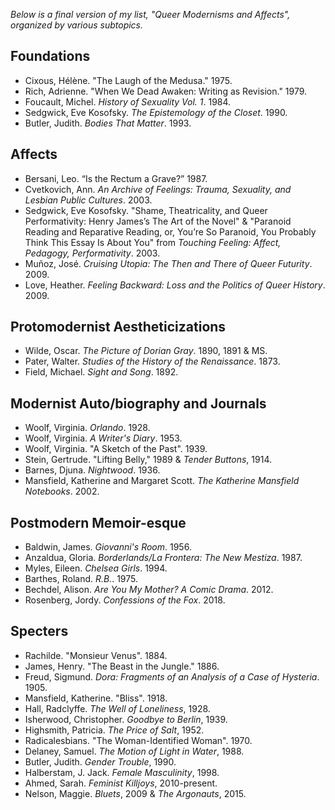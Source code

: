 *Below is a final version of my list, "Queer Modernisms and Affects", organized by various subtopics.*

## Foundations
- Cixous, Hélène. "The Laugh of the Medusa." 1975.
- Rich, Adrienne. "When We Dead Awaken: Writing as Revision." 1979.
- Foucault, Michel. *History of Sexuality Vol. 1*. 1984.
- Sedgwick, Eve Kosofsky. *The Epistemology of the Closet*. 1990.
- Butler, Judith. *Bodies That Matter*. 1993. 

## Affects
- Bersani, Leo. “Is the Rectum a Grave?” 1987.
- Cvetkovich, Ann. *An Archive of Feelings: Trauma, Sexuality, and Lesbian Public Cultures*. 2003.
- Sedgwick, Eve Kosofsky. "Shame, Theatricality, and Queer Performativity: Henry James’s The Art of the Novel" & "Paranoid Reading and Reparative Reading, or, You’re So Paranoid, You Probably Think This Essay Is About You" from *Touching Feeling: Affect, Pedagogy, Performativity*. 2003.
- Muñoz, José. *Cruising Utopia: The Then and There of Queer Futurity*. 2009.
- Love, Heather. *Feeling Backward: Loss and the Politics of Queer History*. 2009.

## Protomodernist Aestheticizations
- Wilde, Oscar. *The Picture of Dorian Gray*. 1890, 1891 & MS.
- Pater, Walter. *Studies of the History of the Renaissance*. 1873.
- Field, Michael. *Sight and Song*. 1892.

## Modernist Auto/biography and Journals
- Woolf, Virginia. *Orlando*. 1928.
- Woolf, Virginia. *A Writer's Diary*. 1953.
- Woolf, Virginia. "A Sketch of the Past". 1939.
- Stein, Gertrude. "Lifting Belly," 1989 & *Tender Buttons*, 1914.
- Barnes, Djuna. *Nightwood*. 1936.
- Mansfield, Katherine and Margaret Scott. *The Katherine Mansfield Notebooks*. 2002.

## Postmodern Memoir-esque
- Baldwin, James. *Giovanni's Room*. 1956.
- Anzaldua, Gloria. *Borderlands/La Frontera: The New Mestiza*. 1987.
- Myles, Eileen. *Chelsea Girls*. 1994.
- Barthes, Roland. *R.B.*. 1975.
- Bechdel, Alison. *Are You My Mother? A Comic Drama*. 2012.
- Rosenberg, Jordy. *Confessions of the Fox*. 2018.

## Specters
* Rachilde. "Monsieur Venus". 1884.
* James, Henry. "The Beast in the Jungle." 1886.
* Freud, Sigmund. *Dora: Fragments of an Analysis of a Case of Hysteria*. 1905.
* Mansfield, Katherine. "Bliss". 1918.
* Hall, Radclyffe. *The Well of Loneliness*, 1928.
* Isherwood, Christopher. *Goodbye to Berlin*, 1939.
* Highsmith, Patricia. *The Price of Salt*, 1952.
* Radicalesbians. "The Woman-Identified Woman". 1970.
* Delaney, Samuel. *The Motion of Light in Water*, 1988.
* Butler, Judith. *Gender Trouble*, 1990.
* Halberstam, J. Jack. *Female Masculinity*, 1998.
* Ahmed, Sarah. *Feminist Killjoys*,  2010-present.
* Nelson, Maggie. *Bluets*, 2009 & *The Argonauts*, 2015.
